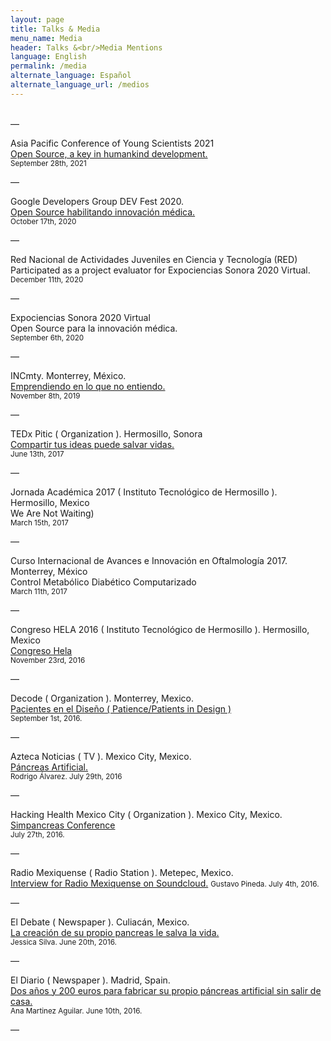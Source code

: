 ```yaml
---
layout: page
title: Talks & Media
menu_name: Media
header: Talks &<br/>Media Mentions
language: English
permalink: /media
alternate_language: Español
alternate_language_url: /medios
---
```


<p>
  <br/>—
</p>

Asia Pacific Conference of Young Scientists 2021<br/>
<a href="https://fb.watch/8n9_MWvZA4/">Open Source, a key in humankind development.</a><br/>
<small>September 28th, 2021</small>

<p>
  —
</p>

Google Developers Group DEV Fest 2020.<br/>
<a href="https://gdg.community.dev/events/details/google-gdg-hermosillo-presents-dev-fest2020-hermosillo/">Open Source habilitando innovación médica.</a><br/>
<small>October 17th, 2020</small>

<p>
  —
</p>

Red Nacional de Actividades Juveniles en Ciencia y Tecnología (RED)<br/>
Participated as a project evaluator for Expociencias Sonora 2020 Virtual.<br/>
<small>December 11th, 2020</small>

<p>
  —
</p>

Expociencias Sonora 2020 Virtual<br/>
Open Source para la innovación médica.<br/>
<small>September 6th, 2020</small>

<p>
  —
</p>

INCmty. Monterrey, México.<br/>
<a href="https://blog.incmty.com/no-tienes-experto-emprender">Emprendiendo en lo que no entiendo.</a><br/>
<small>November 8th, 2019</small>

<p>
  —
</p>

TEDx Pitic ( Organization ). Hermosillo, Sonora<br/>
<a href="https://www.youtube.com/watch?v=K1C4xEWipOo">Compartir tus ideas puede salvar vidas.</a><br/>
<small>June 13th, 2017</small>

<p>
  —
</p>

Jornada Académica 2017 ( Instituto Tecnológico de Hermosillo ). Hermosillo, Mexico<br/>
We Are Not Waiting)<br/>
<small>March 15th, 2017</small>

<p>
  —
</p>

Curso Internacional de Avances e Innovación en Oftalmología 2017. Monterrey, México<br/>
Control Metabólico Diabético Computarizado<br/>
<small>March 11th, 2017</small>

<p>
  —
</p>

Congreso HELA 2016 ( Instituto Tecnológico de Hermosillo ). Hermosillo, Mexico<br/>
<a href="http://congresohela.com">Congreso Hela</a><br/>
<small>November 23rd, 2016</small>

<p>
  —
</p>

Decode ( Organization ). Monterrey, Mexico.<br/>
<a href="http://www.designdecode.mx/decode-2016/">Pacientes en el Diseño ( Patience/Patients in Design )</a><br/>
<small>September 1st, 2016.</small>

<p>
  —
</p>

Azteca Noticias ( TV ). Mexico City, Mexico.<br/>
<a href="http://www.aztecanoticias.com.mx/capitulos/salud/205113/video-pancreas-artificial">Páncreas Artificial.</a><br/>
<small>Rodrigo Álvarez. July 29th, 2016</small>

<p>
  —
</p>

Hacking Health Mexico City ( Organization ). Mexico City, Mexico.<br/>
<a href="https://www.facebook.com/permalink.php?story_fbid=1387855584562959&id=1257663664248819">Simpancreas Conference</a><br/>
<small>July 27th, 2016.</small>

<p>
  —
</p>

Radio Mexiquense ( Radio Station ). Metepec, Mexico.<br/>
<a href="https://soundcloud.com/gustavo-pineda-25/reportaje-sin-pancreas" target="_blank">Interview for Radio Mexiquense on Soundcloud.</a> 
<small>Gustavo Pineda. July 4th, 2016.</small>

<p>
  —
</p>

El Debate ( Newspaper ). Culiacán, Mexico.<br/>
<a href="http://www.debate.com.mx/salud/La-creacion-de-su-propio-pancreas-le-salva-la-vida-20160620-0039.html" target="_blank">La creación de su propio pancreas le salva la vida.</a><br/>
<small>Jessica Silva. June 20th, 2016.</small>

<p>
  —
</p>

El Diario ( Newspaper ). Madrid, Spain.<br/>
<a href="http://www.eldiario.es/hojaderouter/diabetes-pancreas_artificial-CGM-programacion-raspberry_0_524947963.html" target="_blank">Dos años y 200 euros para fabricar su propio páncreas artificial sin salir de casa.</a><br/>
<small>Ana Martinez Aguilar. June 10th, 2016.</small>

<p>
—
</p>